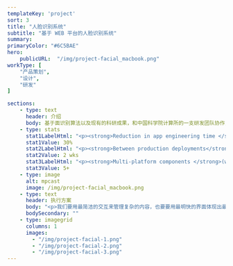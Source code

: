 ```yaml
---
templateKey: 'project'
sort: 3
title: "人脸识别系统"
subtitle: "基于 WEB 平台的人脸识别系统"
summary: 
primaryColor: "#6C5BAE"
hero:
    publicURL:  "/img/project-facial_macbook.png"
workType: [
    "产品策划",
    "设计",
    "研发"
]

sections:
    - type: text
      header: 介绍
      body: 基于面识别算法以及现有的科研成果，和中国科学院计算所的一支研发团队协作，为「日本 JIEM 公司」 打造的一款基于 WEB 的面部识交互应用系统。
    - type: stats
      stat1LabelHtml: "<p><strong>Reduction in app engineering time </strong>for all mobile apps</p>"
      stat1Value: 30%
      stat2LabelHtml: "<p><strong>Between production deployments</strong>, down from 6 months</p>" 
      stat2Value: 2 wks
      stat3LabelHtml: "<p><strong>Multi-platform components </strong>(work across both web and native mobile) built</p>"
      stat3Value: 5+
    - type: image
      alt: mpcast
      image: /img/project-facial_macbook.png
    - type: text
      header: 执行方案
      body: "<p>我们要用最简洁的交互来管理复杂的内容，也要要用最明快的界面体现出最便捷的的交互，轻量级的小程序移动端是最轻便的播客应用。</p>"
      bodySecondary: ""  
    - type: imagegrid
      columns: 1
      images:
        - "/img/project-facial-1.png"
        - "/img/project-facial-2.png"
        - "/img/project-facial-3.png"
---
```


